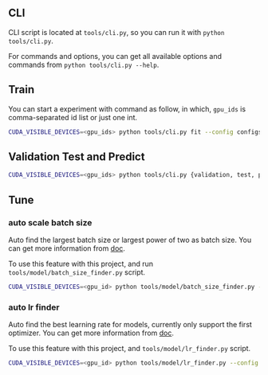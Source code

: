 ## CLI ##

CLI script is located at `tools/cli.py`, so you can run it with `python tools/cli.py`.

For commands and options, you can get all available options and commands from `python tools/cli.py --help`.

## Train ##

You can start a experiment with command as follow, in which, `gpu_ids` is comma-separated id list or just one int.

```bash
CUDA_VISIBLE_DEVICES=<gpu_ids> python tools/cli.py fit --config configs/runs/path/to/config
```

## Validation Test and Predict ##

```bash
CUDA_VISIBLE_DEVICES=<gpu_ids> python tools/cli.py {validation, test, predict} --config configs/runs/path/to/config
```

## Tune ##

### auto scale batch size ###

Auto find the largest batch size or largest power of two as batch size. You can get more information from [doc](https://lightning.ai/docs/pytorch/latest/advanced/training_tricks.html#batch-size-finder).

To use this feature with this project, and run `tools/model/batch_size_finder.py` script.
```bash
CUDA_VISIBLE_DEVICES=<gpu_id> python tools/model/batch_size_finder.py --config configs/runs/path/to/config
```

### auto lr finder ###

Auto find the best learning rate for models, currently only support the first optimizer. You can get more information from [doc](https://lightning.ai/docs/pytorch/latest/advanced/training_tricks.html#learning-rate-finder).

To use this feature with this project, and `tools/model/lr_finder.py` script.
```bash
CUDA_VISIBLE_DEVICES=<gpu_id> python tools/model/lr_finder.py --config configs/runs/path/to/config
```
